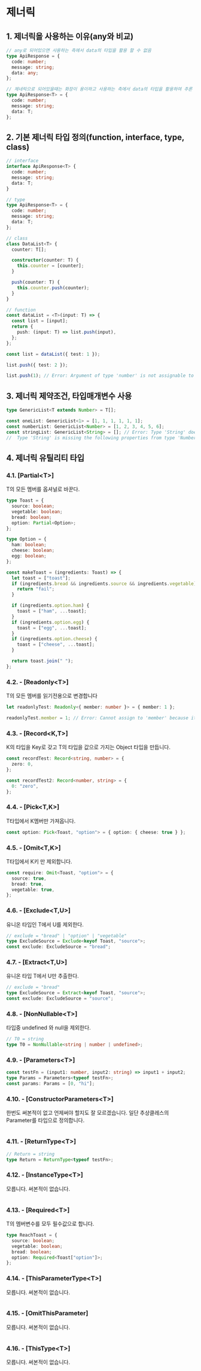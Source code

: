 # 제너릭

## 1. 제너릭을 사용하는 이유(any와 비교)

```ts
// any로 되어있으면 사용하는 측에서 data의 타입을 활용 할 수 없음
type ApiResponse = {
  code: number;
  message: string;
  data: any;
};

// 제네릭으로 되어있을때는 화장이 용이하고 사용하는 측에서 data의 타입을 활용하여 추론 할 수 있다.
type ApiResponse<T> = {
  code: number;
  message: string;
  data: T;
};
```

## 2. 기본 제너릭 타입 정의(function, interface, type, class)

```ts
// interface
interface ApiResponse<T> {
  code: number;
  message: string;
  data: T;
}

// type
type ApiResponse<T> = {
  code: number;
  message: string;
  data: T;
};

// class
class DataList<T> {
  counter: T[];

  constructor(counter: T) {
    this.counter = [counter];
  }

  push(counter: T) {
    this.counter.push(counter);
  }
}

// function
const dataList = <T>(input: T) => {
  const list = [input];
  return {
    push: (input: T) => list.push(input),
  };
};

const list = dataList({ test: 1 });

list.push({ test: 2 });

list.push(1); // Error: Argument of type 'number' is not assignable to parameter of type '{ test: number; }'.ts(2345)
```

## 3. 제너릭 제약조건, 타입매개변수 사용

```ts
type GenericList<T extends Number> = T[];

const oneList: GenericList<1> = [1, 1, 1, 1, 1, 1];
const numberList: GenericList<Number> = [1, 2, 3, 4, 5, 6];
const stringList: GenericList<String> = []; // Error: Type 'String' does not satisfy the constraint 'Number'.
//  Type 'String' is missing the following properties from type 'Number': toFixed, toExponential, toPrecisionts(2344)
```

## 4. 제너릭 유틸리티 타입

### 4.1. [Partial\<T>]

T의 모든 멤버를 옵셔널로 바꾼다.

```ts
type Toast = {
  source: boolean;
  vegetable: boolean;
  bread: boolean;
  option: Partial<Option>;
};

type Option = {
  ham: boolean;
  cheese: boolean;
  egg: boolean;
};

const makeToast = (ingredients: Toast) => {
  let toast = ["toast"];
  if (ingredients.bread && ingredients.source && ingredients.vegetable) {
    return "fail";
  }

  if (ingredients.option.ham) {
    toast = ["ham", ...toast];
  }
  if (ingredients.option.egg) {
    toast = ["egg", ...toast];
  }
  if (ingredients.option.cheese) {
    toast = ["cheese", ...toast];
  }

  return toast.join(" ");
};
```

### 4.2. - [Readonly\<T>]

T의 모든 멤버를 읽기전용으로 변경합니다

```ts
let readonlyTest: Readonly<{ member: number }> = { member: 1 };

readonlyTest.member = 1; // Error: Cannot assign to 'member' because it is a read-only property.ts(2540)
```

### 4.3. - [Record<K,T>]

K의 타입을 Key로 갖고 T의 타입을 값으로 가지는 Object 타입을 만듭니다.

```ts
const recordTest: Record<string, number> = {
  zero: 0,
};

const recordTest2: Record<number, string> = {
  0: "zero",
};
```

### 4.4. - [Pick<T,K>]

T타입에서 K멤버만 가져옵니다.

```ts
const option: Pick<Toast, "option"> = { option: { cheese: true } };
```

### 4.5. - [Omit<T,K>]

T타입에서 K키 만 제외합니다.

```ts
const require: Omit<Toast, "option"> = {
  source: true,
  bread: true,
  vegetable: true,
};
```

### 4.6. - [Exclude<T,U>]

유니온 타입인 T에서 U를 제외한다.

```ts
// exclude = "bread" | "option" | "vegetable"
type ExcludeSource = Exclude<keyof Toast, "source">;
const exclude: ExcludeSource = "bread";
```

### 4.7. - [Extract<T,U>]

유니온 타입 T에서 U만 추출한다.

```ts
// exclude = "bread"
type ExcludeSource = Extract<keyof Toast, "source">;
const exclude: ExcludeSource = "source";
```

### 4.8. - [NonNullable\<T>]

타입중 undefined 와 null을 제외한다.

```ts
// T0 = string
type T0 = NonNullable<string | number | undefined>;
```

### 4.9. - [Parameters\<T>]

```ts
const testFn = (input1: number, input2: string) => input1 + input2;
type Params = Parameters<typeof testFn>;
const params: Params = [0, "hi"];
```

### 4.10. - [ConstructorParameters\<T>]

한번도 써본적이 없고 언제써야 할지도 잘 모르겠습니다.
일단 추상클레스의 Parameter를 타입으로 정의합니다.

```ts

```

### 4.11. - [ReturnType\<T>]

```ts
// Return = string
type Return = ReturnType<typeof testFn>;
```

### 4.12. - [InstanceType\<T>]

모릅니다. 써본적이 없습니다.

```ts

```

### 4.13. - [Required\<T>]

T의 멤버변수를 모두 필수값으로 합니다.

```ts
type ReachToast = {
  source: boolean;
  vegetable: boolean;
  bread: boolean;
  option: Required<Toast["option"]>;
};
```

### 4.14. - [ThisParameterType\<T>]

모릅니다. 써본적이 없습니다.

```ts

```

### 4.15. - [OmitThisParameter]

모릅니다. 써본적이 없습니다.

```ts

```

### 4.16. - [ThisType\<T>]

모릅니다. 써본적이 없습니다.

```ts

```
